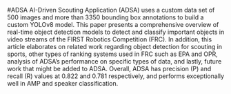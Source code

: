 #ADSA
AI-Driven Scouting Application (ADSA) uses a custom data set of 500 images and more than 3350 bounding box annotations to build a custom YOLOv8 model. This paper presents a comprehensive overview of real-time object detection models to detect and classify important objects in video streams of the FIRST Robotics Competition (FRC). In addition, this article elaborates on related work regarding object detection for scouting in sports, other types of ranking systems used in FRC such as EPA and OPR, analysis of ADSA’s performance on specific types of data, and lastly, future work that might be added to ADSA. Overall, ADSA has precision (P) and recall (R) values at 0.822 and 0.781 respectively, and performs exceptionally well in AMP and speaker classification.
